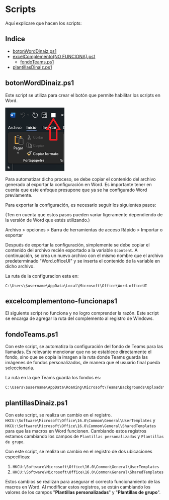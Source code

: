 **Scripts**
===

Aquí explicare que hacen los scripts:
## Indice

- [botonWordDinaiz.ps1](#botonworddinaizps1)
- [excelComplemento(NO FUNCIONA).ps1](#onedrive-sharepoint)
  - [fondoTeams.ps1](#fondoteamsps1)
- [plantillasDinaiz.ps1](#plantillasdinaizps1)

## botonWordDinaiz.ps1

Este script se utiliza para crear el botón que permite habilitar los scripts en Word.

![botonWord](../img/word/botonWord.png)

Para automatizar dicho proceso, se debe copiar el contenido del archivo generado al exportar la configuración en Word. Es importante tener en cuenta que este enfoque presupone que ya se ha configurado Word previamente.

Para exportar la configuración, es necesario seguir los siguientes pasos:

(Ten en cuenta que estos pasos pueden variar ligeramente dependiendo de la versión de Word que estés utilizando.)

Archivo > opciones > Barra de herramientas de acceso Rápido > Importar o exportar

Después de exportar la configuración, simplemente se debe copiar el contenido del archivo recién exportado a la variable `$content`. A continuación, se crea un nuevo archivo con el mismo nombre que el archivo predeterminado "Word.officeUI" y se inserta el contenido de la variable en dicho archivo.

La ruta de la configuracion esta en:

```
C:\Users\$username\AppData\Local\Microsoft\Office\Word.officeUI
```

## excelcomplementono-funcionaps1

 El siguiente script no funciona y no logro comprender la razón. Este script se encarga de agregar la ruta del complemento al registro de Windows.

## fondoTeams.ps1

Con este script, se automatiza la configuración del fondo de Teams para las llamadas. Es relevante mencionar que no se establece directamente el fondo, sino que se copia la imagen a la ruta donde Teams guarda las imágenes de fondos personalizados, de manera que el usuario final pueda seleccionarla.

La ruta en la que Teams guarda los fondos es:

```
C:\Users\$username\AppData\Roaming\Microsoft\Teams\Backgrounds\Uploads\
```

## plantillasDinaiz.ps1

Con este script, se realiza un cambio en el registro. `HKCU:\Software\Microsoft\Office\16.0\Common\General\UserTemplates` y `HKCU:\Software\Microsoft\Office\16.0\Common\General\SharedTemplates` para que las macros en Word funcionen. Cambiando estos registros estamos cambiando los campos de `Plantillas personalizadas` y `Plantillas de grupo`.

Con este script, se realiza un cambio en el registro de dos ubicaciones específicas:

1. `HKCU:\Software\Microsoft\Office\16.0\Common\General\UserTemplates`
2. `HKCU:\Software\Microsoft\Office\16.0\Common\General\SharedTemplates`

Estos cambios se realizan para asegurar el correcto funcionamiento de las macros en Word. Al modificar estos registros, se están cambiando los valores de los campos "**Plantillas personalizadas**" y "**Plantillas de grupo**".